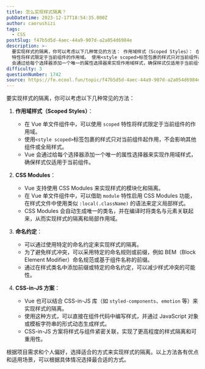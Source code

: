 ```yaml
---
title: 怎么实现样式隔离？
pubDatetime: 2023-12-17T18:54:35.000Z
author: caorushizi
tags:
  - CSS
postSlug: f47b5d5d-4aec-44a9-907d-a2a054d6984e
description: >-
  要实现样式的隔离，你可以考虑以下几种常见的方法： 作用域样式（Scoped Styles）： 在 Vue 单文件组件中，可以使用 scoped
  特性将样式限定于当前组件的作用域。 使用<style scoped>标签包裹的样式只对当前组件起作用，不会影响其他组件或全局样式。 Vue
  会通过给每个选择器添加一个唯一的属性选择器来实现作用域样式，确保样式仅适用于当前组件。 CSS Modules： V
difficulty: 3
questionNumber: 1742
source: https://fe.ecool.fun/topic/f47b5d5d-4aec-44a9-907d-a2a054d6984e
---
```


要实现样式的隔离，你可以考虑以下几种常见的方法：

1. **作用域样式（Scoped Styles）**：
   - 在 Vue 单文件组件中，可以使用 `scoped` 特性将样式限定于当前组件的作用域。
   - 使用`<style scoped>`标签包裹的样式只对当前组件起作用，不会影响其他组件或全局样式。
   - Vue 会通过给每个选择器添加一个唯一的属性选择器来实现作用域样式，确保样式仅适用于当前组件。

2. **CSS Modules**：
   - Vue 支持使用 CSS Modules 来实现样式的模块化和隔离。
   - 在 Vue 单文件组件中，可以借助 `module` 特性启用 CSS Modules 功能，在样式文件中使用类似 `:local(.className)` 的语法来定义局部样式。
   - CSS Modules 会自动生成唯一的类名，并在编译时将类名与元素关联起来，从而实现样式的隔离和局部作用域。

3. **命名约定**：
   - 可以通过使用特定的命名约定来实现样式的隔离。
   - 为了避免样式冲突，可以采用特定的命名规则或前缀，例如 BEM（Block Element Modifier）命名规范或基于组件名称的前缀。
   - 通过在样式类名中添加前缀或特定的命名约定，可以减少样式冲突的可能性。

4. **CSS-in-JS 方案**：
   - Vue 也可以结合 CSS-in-JS 库（如 `styled-components`、`emotion` 等）来实现样式的隔离。
   - 使用这种方式，可以直接在组件代码中编写样式，并通过 JavaScript 对象或模板字符串的形式动态生成样式。
   - CSS-in-JS 方案将样式与组件紧密关联，实现了更高程度的样式隔离和可重用性。

根据项目需求和个人偏好，选择适合的方式来实现样式的隔离。以上方法各有优点和适用场景，可以根据具体情况选择最合适的方式。
